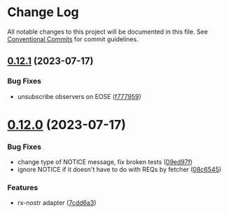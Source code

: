 # Change Log

All notable changes to this project will be documented in this file.
See [Conventional Commits](https://conventionalcommits.org) for commit guidelines.

## [0.12.1](https://github.com/jiftechnify/nostr-fetch/compare/v0.12.0...v0.12.1) (2023-07-17)

### Bug Fixes

* unsubscribe observers on EOSE ([f777959](https://github.com/jiftechnify/nostr-fetch/commit/f7779594d2f46d7b7a64a577edb001f4cba5f746))

# [0.12.0](https://github.com/jiftechnify/nostr-fetch/compare/v0.11.2...v0.12.0) (2023-07-17)

### Bug Fixes

* change type of NOTICE message, fix broken tests ([09ed97f](https://github.com/jiftechnify/nostr-fetch/commit/09ed97fb145236cb4866aa053f6e7d431c06e01e))
* ignore NOTICE if it doesn't have to do with REQs by fetcher ([08c6545](https://github.com/jiftechnify/nostr-fetch/commit/08c654517eb176d20c5596bb675cd1ca8df8f62e))

### Features

* rx-nostr adapter ([7cdd6a3](https://github.com/jiftechnify/nostr-fetch/commit/7cdd6a3745e010260c82184507eea8bc12d252b4))
